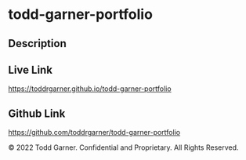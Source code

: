 # todd-garner-portfolio

## Description









## Live Link
https://toddrgarner.github.io/todd-garner-portfolio


## Github Link
https://github.com/toddrgarner/todd-garner-portfolio


© 2022 Todd Garner. Confidential and Proprietary. All Rights Reserved.